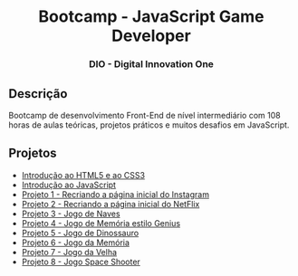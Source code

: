 <h1 align="center">Bootcamp - JavaScript Game Developer</h1>
<h3 align="center">DIO - Digital Innovation One</h3>

## Descrição

Bootcamp de desenvolvimento Front-End de nível intermediário com 108 horas de aulas teóricas, projetos práticos e muitos desafios em JavaScript.

## Projetos

* [Introdução ao HTML5 e ao CSS3](https://github.com/flaviomarcilio/Bootcamp-JavaScriptGameDeveloper/tree/master/01_Introducao-HTML5-CSS3)
* [Introdução ao JavaScript](https://github.com/flaviomarcilio/Bootcamp-JavaScriptGameDeveloper/tree/master/03_Introducao-JavaScript)
* [Projeto 1 - Recriando a página inicial do Instagram](https://github.com/flaviomarcilio/Bootcamp-JavaScriptGameDeveloper/tree/master/02_P1-Instagram)
* [Projeto 2 - Recriando a página inicial do NetFlix](https://github.com/flaviomarcilio/Bootcamp-JavaScriptGameDeveloper/tree/master/04_P2-Netflix)
* [Projeto 3 - Jogo de Naves](https://github.com/flaviomarcilio/Bootcamp-JavaScriptGameDeveloper/tree/master/05_P3-Jogo-de-Naves)
* [Projeto 4 - Jogo de Memória estilo Genius](https://github.com/flaviomarcilio/Bootcamp-JavaScriptGameDeveloper/tree/master/06_P4-Jogo-Memoria-estilo-Genius)
* [Projeto 5 - Jogo de Dinossauro](https://github.com/flaviomarcilio/Bootcamp-JavaScriptGameDeveloper/tree/master/07_P5-Jogo-do-Dinossauro)
* [Projeto 6 - Jogo da Memória](https://github.com/flaviomarcilio/Bootcamp-JavaScriptGameDeveloper/tree/master/08_P6-Jogo-da-Memoria)
* [Projeto 7 - Jogo da Velha](https://github.com/flaviomarcilio/Bootcamp-JavaScriptGameDeveloper/tree/master/09_P7-Jogo-da-Velha)
* [Projeto 8 - Jogo Space Shooter](https://github.com/flaviomarcilio/Bootcamp-JavaScriptGameDeveloper/tree/master/10_P8-Jogo-Space-Shooter)
